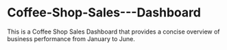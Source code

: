 # Coffee-Shop-Sales---Dashboard
This is a Coffee Shop Sales Dashboard that provides a concise overview of business performance from January to June.
